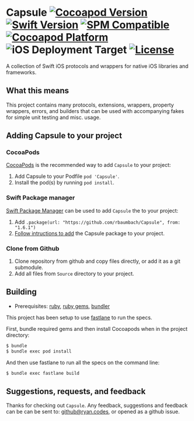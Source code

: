 # Capsule [![Cocoapod Version](https://img.shields.io/cocoapods/v/Capsule.svg)](https://github.com/rbaumbach/Capsule) [![Swift Version](https://img.shields.io/badge/Swift-5.7-blue)](https://github.com/rbaumbach/Capsule/blob/master/Package.swift) [![SPM Compatible](https://img.shields.io/badge/SPM-Compatible-blue)](https://swift.org/package-manager/) [![Cocoapod Platform](https://img.shields.io/badge/platform-iOS-blue.svg)](https://github.com/rbaumbach/Capsule) ![iOS Deployment Target](https://img.shields.io/badge/iOS_Deployment_Target-12.0-964B00) [![License](https://img.shields.io/dub/l/vibe-d.svg)](https://github.com/rbaumbach/Capsule/blob/master/MIT-LICENSE.txt)

A collection of Swift iOS protocols and wrappers for native iOS libraries and frameworks.

## What this means

This project contains many protocols, extensions, wrappers, property wrappers, errors, and builders that can be used with accompanying fakes for simple unit testing and misc. usage.

## Adding Capsule to your project

### CocoaPods

[CocoaPods](http://cocoapods.org) is the recommended way to add `Capsule` to your project:

1.  Add Capsule to your Podfile `pod 'Capsule'`.
2.  Install the pod(s) by running `pod install`.

### Swift Package manager

[Swift Package Manager](https://swift.org/package-manager/) can be used to add `Capsule` the to your project:

1.  Add `.package(url: "https://github.com/rbaumbach/Capsule", from: "1.6.1")`
2.  [Follow intructions to add](https://swift.org/getting-started/#using-the-package-manager) the Capsule package to your project.

### Clone from Github

1.  Clone repository from github and copy files directly, or add it as a git submodule.
2.  Add all files from `Source` directory to your project.

## Building

* Prerequisites: [ruby](https://github.com/sstephenson/rbenv), [ruby gems](https://rubygems.org/pages/download), [bundler](http://bundler.io)

This project has been setup to use [fastlane](https://fastlane.tools) to run the specs.

First, bundle required gems and then install Cocoapods when in the project directory:

```bash
$ bundle
$ bundle exec pod install
```

And then use fastlane to run all the specs on the command line:

```bash
$ bundle exec fastlane build
```

## Suggestions, requests, and feedback

Thanks for checking out `Capsule`.  Any feedback, suggestions and feedback can be can be sent to: github@ryan.codes, or opened as a github issue.

